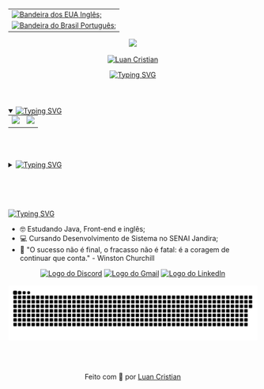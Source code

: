 
  <table>
    <tr><td><a href="README-en.md"><img src="./assets/US_flag.png" alt="Bandeira dos EUA" width="24px"> Inglês;</a></td></tr>
    <tr><td><a href="https://github.com/LCristiank"><img src="./assets/Brazil_flag.png" alt="Bandeira do Brasil" width="24px"> Português;</a></td></tr>
  </table>

  <header>
    <div id="header" align="center">
      <img src="https://media.giphy.com/media/WUlplcMpOCEmTGBtBW/giphy.gif" width="100" >
      <p>
        <a href="#"><img src="https://readme-typing-svg.herokuapp.com?font=Poppins&weight=500&size=18&duration=3&pause=1000&color=533CFF&center=true&vCenter=true&repeat=false&width=435&height=25&lines=Luan+Cristian" alt="Luan Cristian" /></a>
      </p>
      <p align="center">
        <a href="#"><img src="https://readme-typing-svg.herokuapp.com?font=Poppins&weight=500&size=26&pause=1000&color=533CFF&center=true&vCenter=true&width=490&height=30&lines=Olá+Mundo!+🌎;Bem-vindo+ao+meu+perfil!+👥;Apaixonado+por+programação." alt="Typing SVG" /></a>
      </p>
    </div>
  </header>

  <details open id="stats"> 
      <summary><a href="#Skills"><img src="https://readme-typing-svg.herokuapp.com?font=Poppins&weight=600&size=19&duration=1&pause=1000&color=ffffff&center=true&vCenter=true&repeat=false&width=220&height=25&lines=%F0%9F%93%8A+Estatisticas+Github" alt="Typing SVG" /></a></summary>
   
   <table style="border:none;margin:0 auto">
      <tr style="border:none;">
        <td style="border:none;"><img src="https://github-readme-stats.vercel.app/api?username=LCristiank&show_icons=true&disable_animations=false&rank_icon=github&count_private=true&hide_border=true&title_color=4658ff&icon_color=4658ff&locale=pt-br&text_color=e3deee&bg_color=00000000"/></td>
        <td style="border:none;"><img height="170em" src="https://github-readme-stats.vercel.app/api/top-langs/?username=LCristiank&layout=compact&langs_count=7&disable_animations=false&hide_border=true&title_color=4658ff&text_color=ffffff&bg_color=00000000&card_width=400&locale=pt-br"/></td>
      </tr>
    </table>
  </details>

###


<h5>ㅤㅤㅤㅤ</h5>


###


  <details closed id="tool&skills">
    <summary>
     <a href="#Skills"><img src="https://readme-typing-svg.herokuapp.com?font=Poppins&weight=600&size=20&duration=1&pause=1000&color=ffffff&center=true&vCenter=true&repeat=false&width=320&height=25&lines=%F0%9F%9B%A0%EF%B8%8F+Habilidades+e+Ferramentas" alt="Typing SVG" /></a>
    </summary> 
   
   <div align="center">
      <img src="https://cdn.jsdelivr.net/gh/devicons/devicon/icons/javascript/javascript-original.svg" height="40" alt="Logo JavaScript"  />
      <img width="12" />
      <img src="https://cdn.jsdelivr.net/gh/devicons/devicon/icons/react/react-original.svg" height="40" alt="Logo React"  />
      <img width="12" />
      <img src="https://cdn.jsdelivr.net/gh/devicons/devicon/icons/html5/html5-original.svg" height="40" alt="Logo HTML5"  />
      <img width="12" />
      <img src="https://cdn.jsdelivr.net/gh/devicons/devicon/icons/css3/css3-original.svg" height="40" alt="Logo CSS3"  />
      <img width="12" />
      <img src="https://raw.githubusercontent.com/devicons/devicon/master/icons/postgresql/postgresql-original-wordmark.svg" height="45" alt="PostgreSQL" />
      <img width="12" />
      <img src="https://raw.githubusercontent.com/devicons/devicon/master/icons/nodejs/nodejs-original-wordmark.svg" height="50" alt="Node.js" />
      <img width="12" />
      <img src="https://raw.githubusercontent.com/devicons/devicon/master/icons/mysql/mysql-original-wordmark.svg" height="50" alt="MySQL" />
      <img width="12" />
    </div>
    <div align="center">
      <p>ㅤ</p>
      <img src="https://www.vectorlogo.zone/logos/git-scm/git-scm-icon.svg" alt="Git" width="40" height="40"/> 
      <img width="12" />
    </div>
  </details>

###


<h2>ㅤㅤㅤㅤ</h2>


###


  <div>
    <a href="#"><img src="https://readme-typing-svg.herokuapp.com?font=Poppins&weight=600&size=19&duration=1&pause=1000&color=ffffff&center=true&vCenter=true&repeat=false&width=140&height=25&lines=%F0%9F%91%A9%E2%80%8D%F0%9F%92%BB+Sobre+mim" alt="Typing SVG"/></a>
    <ul>
      <li>🤓 Estudando Java, Front-end e inglês;</li>
      <li>💻 Cursando Desenvolvimento de Sistema no SENAI Jandira;</li>
      <li>🧠 "O sucesso não é final, o fracasso não é fatal: é a coragem de continuar que conta." - Winston Churchill</li>
    </ul>
    <div align="center">
      <a href="https://discord.com/"><img src="https://img.shields.io/static/v1?message=Discord&logo=discord&label=&color=7289DA&logoColor=white&labelColor=&style=for-the-badge" height="35" alt="Logo do Discord"  /></a>
      <a href="mailto: work.luigi.fonseca@gmail.com"><img src="https://img.shields.io/static/v1?message=Gmail&logo=gmail&label=&color=D14836&logoColor=white&labelColor=&style=for-the-badge" height="35" alt="Logo do Gmail"  /></a>
      <a href="https://www.linkedin.com/in/luancristian-dev/"><img src="https://img.shields.io/static/v1?message=LinkedIn&logo=linkedin&label=&color=0077B5&logoColor=white&labelColor=&style=for-the-badge" height="35" alt="Logo do LinkedIn"  /></a>
    </div>
  </div>

  <div align="center">
    <br>
    <img alt="Serpente comendo minhas contribuições" src="https://raw.githubusercontent.com/CristianDeveloperk/CristianDeveloperk/output/github-contribution-grid-snake-dark.svg" />
  </div>

  <br><br>

<div align="center" font-size="12px">


Feito com 💙 por [Luan Cristian](https://www.linkedin.com/in/luancristian-dev/)


</div>

</body>
</html>
